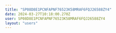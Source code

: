 ```yaml
---
title: "SP08D8E1PCNFAPNF76523K58MRAF6FQJ26588ZY4"
date: 2024-03-27T10:18:00.270Z
user: SP08D8E1PCNFAPNF76523K58MRAF6FQJ26588ZY4
layout: "users"
---
```

    